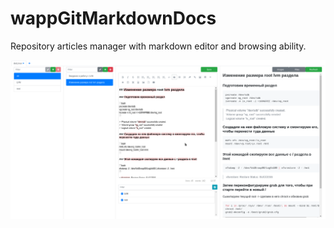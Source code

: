 
# wappGitMarkdownDocs

Repository articles manager with markdown editor and browsing ability.

![](/images/screenshot.png)
